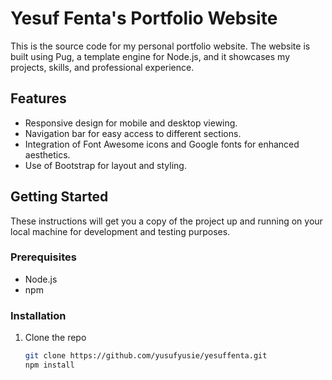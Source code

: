 # Yesuf Fenta's Portfolio Website

This is the source code for my personal portfolio website. The website is built using Pug, a template engine for Node.js, and it showcases my projects, skills, and professional experience.

## Features

- Responsive design for mobile and desktop viewing.
- Navigation bar for easy access to different sections.
- Integration of Font Awesome icons and Google fonts for enhanced aesthetics.
- Use of Bootstrap for layout and styling.

## Getting Started

These instructions will get you a copy of the project up and running on your local machine for development and testing purposes.

### Prerequisites

- Node.js
- npm

### Installation

1. Clone the repo
   ```bash
   git clone https://github.com/yusufyusie/yesuffenta.git
   npm install
